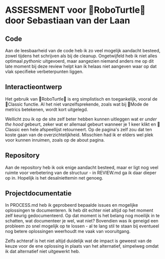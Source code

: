 # ASSESSMENT voor 🤖RoboTurtle🐢 door Sebastiaan van der Laan


## Code

Aan de leesbaarheid van de code heb ik zo veel mogelijk aandacht besteed, zowel tijdens het schrijven als bij de cleanup. Ongetwijfeld heb ik niet alles optimaal *pythonic* uitgevoerd, maar aangezien niemand anders me op dit late moment bij deze review helpt kan ik helaas niet aangeven waar op dat vlak specifieke verbeterpunten liggen.


## Interactieontwerp

Het gebruik van 🤖RoboTurtle🐢 is erg simplistisch en toegankelijk, vooral de 🤖Classic functie. Al het niet vanzelfsprekende, zoals wat bij 🐢Mode de metrics betekenen, wordt kort uitgelegd. 

Wellicht zou ik op de site zelf beter hebben kunnen uitleggen wat er *under the hood* gebeurt, zeker wat er allemaal gebeurt wanneer je 1 keer klikt en 🤖Classic een hele afspeellijst retourneert. Op de pagina's zelf zou dat ten koste gaan van de overzichtelijkheid. Misschien had ik er elders wel plek voor kunnen inruimen, zoals op de about pagina.


## Repository

Aan de repository heb ik ook enige aandacht besteed, maar er ligt nog veel ruimte voor verbetering van de structuur - in REVIEW.md ga ik daar dieper op in. Hopelijk is het desalniettemin net genoeg.


## Projectdocumentatie

In PROCESS.md heb ik geprobeerd bepaalde issues en mogelijke oplossingen te documenteren. Ik heb dit echter niet altijd op het moment zelf keurig gedocumenteerd. Op dat moment is het belang nog moeilijk in te schatten, wat documenteer je wel, wat niet? Bovendien was ik geneigd een probleem zo snel mogelijk op te lossen - al te lang stil te staan bij eventueel nog betere oplossingen weerhoudt me vaak van vooruitgang. 

Zelfs achteraf is het niet altijd duidelijk wat de impact is geweest van de keuze voor de ene oplossing in plaats van het alternatief, simpelweg omdat ik dat alternatief niet uitgewerkt heb.